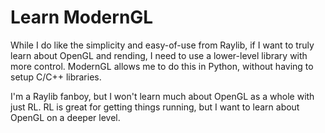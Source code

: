# Learn ModernGL

While I do like the simplicity and easy-of-use from Raylib, if I want to truly learn about OpenGL and rending, I need to use a lower-level library with more control. ModernGL allows me to do this
in Python, without having to setup C/C++ libraries. 

I'm a Raylib fanboy, but I won't learn much about OpenGL as a whole with just RL. RL is great for getting things running, but I want to learn about OpenGL on a deeper level. 

